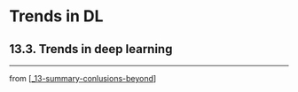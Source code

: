 # Trends in DL

## 13.3. Trends in deep learning

---
from [[_13-summary-conlusions-beyond]]

[//begin]: # "Autogenerated link references for markdown compatibility"
[_13-summary-conlusions-beyond]: ../_13-summary-conlusions-beyond.md "Conclusions"
[//end]: # "Autogenerated link references"